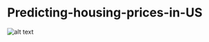 # Predicting-housing-prices-in-US
![alt text](https://user-images.githubusercontent.com/53685806/108653771-578f1c80-74ed-11eb-9f46-802df68ce0bf.png)
